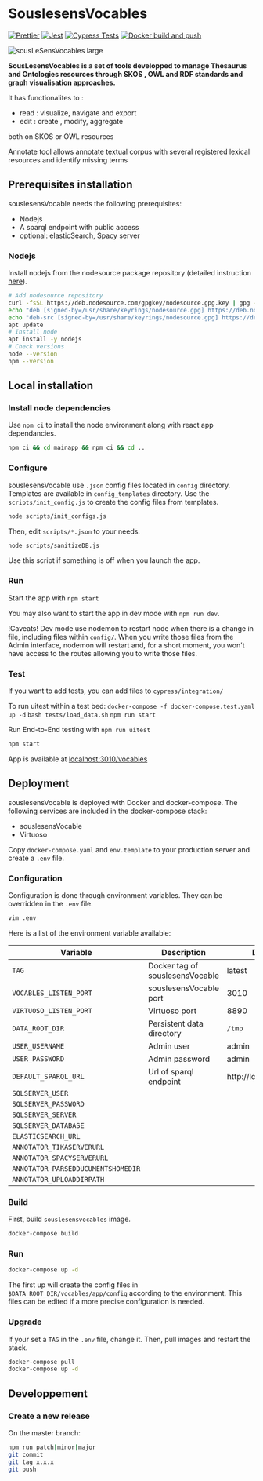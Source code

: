 # SouslesensVocables

[![Prettier](https://github.com/souslesens/souslesensVocables/actions/workflows/prettier.yaml/badge.svg)](https://github.com/souslesens/souslesensVocables/actions/workflows/prettier.yaml)
[![Jest](https://github.com/souslesens/souslesensVocables/actions/workflows/jest.yaml/badge.svg)](https://github.com/souslesens/souslesensVocables/actions/workflows/jest.yaml)
[![Cypress Tests](https://github.com/souslesens/souslesensVocables/actions/workflows/cypress.yaml/badge.svg)](https://github.com/souslesens/souslesensVocables/actions/workflows/cypress.yaml)
[![Docker build and push](https://github.com/souslesens/souslesensVocables/actions/workflows/build-docker-images.yaml/badge.svg)](https://github.com/souslesens/souslesensVocables/actions/workflows/build-docker-images.yaml)

![sousLeSensVocables large](https://user-images.githubusercontent.com/1880078/130787939-adf887d3-0054-4aa7-9867-0fbcd5bfc7a2.png)

**SousLesensVocables is a set of tools developped to manage Thesaurus and Ontologies resources through SKOS , OWL and RDF standards and graph visualisation approaches.**

It has functionalites to :

-   read : visualize, navigate and export
-   edit : create , modify, aggregate

both on SKOS or OWL resources

Annotate tool allows annotate textual corpus with several registered lexical resources and identify missing terms

## Prerequisites installation

souslesensVocable needs the following prerequisites:

-   Nodejs
-   A sparql endpoint with public access
-   optional: elasticSearch, Spacy server

### Nodejs

Install nodejs from the nodesource package repository (detailed instruction [here](https://github.com/nodesource/distributions/blob/master/README.md#manual-installation)).

```bash
# Add nodesource repository
curl -fsSL https://deb.nodesource.com/gpgkey/nodesource.gpg.key | gpg --dearmor > /usr/share/keyrings/nodesource.gpg
echo "deb [signed-by=/usr/share/keyrings/nodesource.gpg] https://deb.nodesource.com/node_16.x buster main" > /etc/apt/sources.list.d/nodesource.list
echo "deb-src [signed-by=/usr/share/keyrings/nodesource.gpg] https://deb.nodesource.com/node_16.x buster main" >> /etc/apt/sources.list.d/nodesource.list
apt update
# Install node
apt install -y nodejs
# Check versions
node --version
npm --version
```

## Local installation

### Install node dependencies

Use `npm ci` to install the node environment along with react app dependancies.

```bash
npm ci && cd mainapp && npm ci && cd ..
```

### Configure

souslesensVocable use `.json` config files located in `config` directory. Templates are available in `config_templates` directory. Use the `scripts/init_config.js` to create the config files from templates.

```bash
node scripts/init_configs.js
```

Then, edit `scripts/*.json` to your needs.

```bash
node scripts/sanitizeDB.js
```

Use this script if something is off when you launch the app.

### Run

Start the app with `npm start`

You may also want to start the app in dev mode with `npm run dev`.

!Caveats! Dev mode use nodemon to restart node when there is a change in file, including files within `config/`.
When you write those files from the Admin interface, nodemon will restart and, for a short moment, you won't have access to the routes allowing you to write those files.

### Test

If you want to add tests, you can add files to `cypress/integration/`

To run uitest within a test bed:
`docker-compose -f docker-compose.test.yaml up -d`
`bash tests/load_data.sh`
`npm run start`

Run End-to-End testing with `npm run uitest`

```bash
npm start
```

App is available at [localhost:3010/vocables](http://localhost:3010/vocables)

## Deployment

souslesensVocable is deployed with Docker and docker-compose. The following services are included in the docker-compose stack:

-   souslesensVocable
-   Virtuoso

Copy `docker-compose.yaml` and `env.template` to your production server and create a `.env` file.

### Configuration

Configuration is done through environment variables. They can be overridden in the `.env` file.

```bash
vim .env
```

Here is a list of the environment variable available:

| Variable                           | Description                     | Default               |
| ---------------------------------- | ------------------------------- | --------------------- |
| `TAG`                              | Docker tag of souslesensVocable | latest                |
| `VOCABLES_LISTEN_PORT`             | souslesensVocable port          | 3010                  |
| `VIRTUOSO_LISTEN_PORT`             | Virtuoso port                   | 8890                  |
| `DATA_ROOT_DIR`                    | Persistent data directory       | `/tmp`                |
| `USER_USERNAME`                    | Admin user                      | admin                 |
| `USER_PASSWORD`                    | Admin password                  | admin                 |
| `DEFAULT_SPARQL_URL`               | Url of sparql endpoint          | http://localhost:8890 |
| `SQLSERVER_USER`                   |                                 |                       |
| `SQLSERVER_PASSWORD`               |                                 |                       |
| `SQLSERVER_SERVER`                 |                                 |                       |
| `SQLSERVER_DATABASE`               |                                 |                       |
| `ELASTICSEARCH_URL`                |                                 |                       |
| `ANNOTATOR_TIKASERVERURL`          |                                 |                       |
| `ANNOTATOR_SPACYSERVERURL`         |                                 |                       |
| `ANNOTATOR_PARSEDDUCUMENTSHOMEDIR` |                                 |                       |
| `ANNOTATOR_UPLOADDIRPATH`          |                                 |                       |

### Build

First, build `souslesensvocables` image.

```bash
docker-compose build
```

### Run

```bash
docker-compose up -d
```

The first up will create the config files in `$DATA_ROOT_DIR/vocables/app/config` according to the environment. This files can be edited if a more precise configuration is needed.

### Upgrade

If your set a `TAG` in the `.env` file, change it. Then, pull images and restart the stack.

```bash
docker-compose pull
docker-compose up -d
```

## Developpement

### Create a new release

On the master branch:

```bash
npm run patch|minor|major
git commit
git tag x.x.x
git push
```

